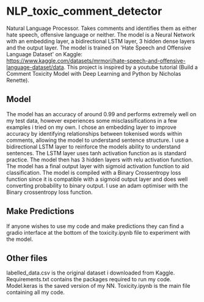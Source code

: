# NLP_toxic_comment_detector
Natural Language Processor. Takes comments and identifies them as either hate speech, offensive language or neither. The model is a Neural Network with an embedding layer, a bidirectional LSTM layer, 3 hidden dense layers and the output layer. The model is trained on 'Hate Speech and Offensive Language Dataset' on Kaggle: https://www.kaggle.com/datasets/mrmorj/hate-speech-and-offensive-language-dataset/data. This project is inspired by a youtube tutorial (Build a Comment Toxicity Model with Deep Learning and Python by Nicholas Renette).
## Model
The model has an accuracy of around 0.99 and performs extremely well on my test data, however experiences some misclassifications in a few examples i tried on my own. I chose an embedding layer to improve accuracy by identifying relationships between tokenised words within comments, allowing the model to understand sentence structure. I use a bidirectional LSTM layer to reinforce the models ability to understand sentences. The LSTM layer uses tanh activation function as is standard practice. The model then has 3 hidden layers with relu activation function. The model has a final output layer with sigmoid activation function to aid classification. The model is compiled with a Binary Crossentropy loss function since it is compatible with a sigmoid output layer and does well converting probability to binary output. I use an adam optimiser with the Binary crossentropy loss function.
## Make Predictions
If anyone wishes to use my code and make predictions they can find a gradio interface at the bottom of the toxicity.ipynb file to experiment with the model.
## Other files
labelled_data.csv is the original dataset i downloaded from Kaggle. Requirements.txt contains the packages required to run my code. Model.keras is the saved version of my NN. Toxicity.ipynb is the main file containing all my code.
